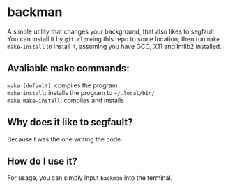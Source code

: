 # backman
A simple utility that changes your background, that also likes to segfault.
You can install it by `git clone`ing this repo to some location, then run `make make-install` to install it, assuming you have GCC, X11 and Imlib2 installed.

## Avaliable make commands:
`make [default]`: compiles the program  
`make install`: installs the program to `~/.local/bin/`  
`make make-install`: compiles and installs  

## Why does it like to segfault?
Because I was the one writing the code.

## How do I use it?
For usage, you can simply input `backman` into the terminal.